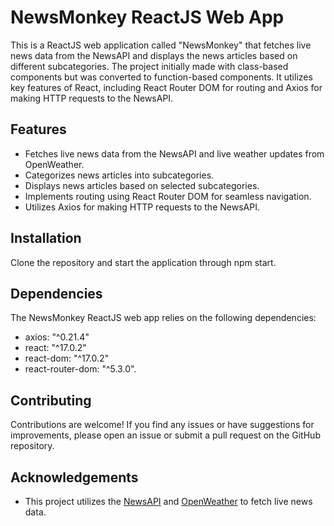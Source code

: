 # NewsMonkey ReactJS Web App

This is a ReactJS web application called "NewsMonkey" that fetches live news data from the NewsAPI and displays the news articles based on different subcategories. The project initially made with class-based components but was converted to function-based components. It utilizes key features of React, including React Router DOM for routing and Axios for making HTTP requests to the NewsAPI.

## Features

- Fetches live news data from the NewsAPI and live weather updates from OpenWeather.
- Categorizes news articles into subcategories.
- Displays news articles based on selected subcategories.
- Implements routing using React Router DOM for seamless navigation.
- Utilizes Axios for making HTTP requests to the NewsAPI.

## Installation

Clone the repository and start the application through npm start.

## Dependencies

The NewsMonkey ReactJS web app relies on the following dependencies:

- axios: "^0.21.4"
- react: "^17.0.2"
- react-dom: "^17.0.2"
- react-router-dom: "^5.3.0".

## Contributing

Contributions are welcome! If you find any issues or have suggestions for improvements, please open an issue or submit a pull request on the GitHub repository.

## Acknowledgements

- This project utilizes the [NewsAPI](https://newsapi.org/) and [OpenWeather](https://openweathermap.org/api) to fetch live news data.

